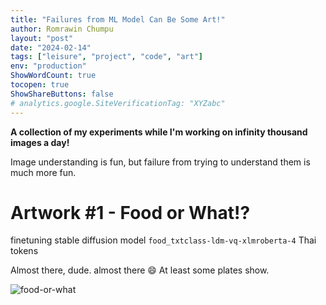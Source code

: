 ```yaml
---
title: "Failures from ML Model Can Be Some Art!"
author: Romrawin Chumpu
layout: "post"
date: "2024-02-14"
tags: ["leisure", "project", "code", "art"]
env: "production"
ShowWordCount: true
tocopen: true
ShowShareButtons: false
# analytics.google.SiteVerificationTag: "XYZabc"
---
```


**A collection of my experiments while I'm working on infinity thousand images a day!**

Image understanding is fun, but failure from trying to understand them is much more fun. 

# Artwork #1 - Food or What!?

finetuning stable diffusion model `food_txtclass-ldm-vq-xlmroberta-4` Thai tokens 

Almost there, dude. almost there 😄 At least some plates show. 

<img src="/images/artworks/food_txtclass-ldm-vq-xlmroberta-4.png" alt= "food-or-what">



